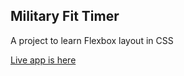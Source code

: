 ## Military Fit Timer

A project to learn Flexbox layout in CSS

[Live app is here](https://militaryfit.herokuapp.com/)
